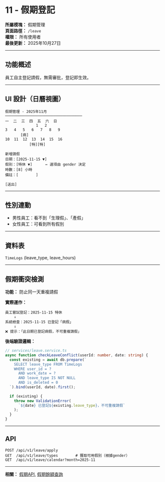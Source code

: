# 11 - 假期登記

**所屬模塊：** 假期管理  
**頁面路徑：** `/leave`  
**權限：** 所有使用者  
**最後更新：** 2025年10月27日

---

## 功能概述

員工自主登記請假，無需審批，登記即生效。

---

## UI 設計（日曆視圖）

```
假期管理 - 2025年11月
───────────────────────────────────
一  二  三  四  五  六  日
              1   2
3   4   5   6   7   8   9
       [病]
10  11  12  13  14  15  16
           [特][特]

新增請假
日期：[2025-11-15 ▼]
假別：[特休 ▼]      ← 選項由 gender 決定
時數：[8] 小時
備註：[        ]

[送出]
```

---

## 性別連動

- 男性員工：看不到「生理假」、「產假」
- 女性員工：可看到所有假別

---

## 資料表

`TimeLogs` (leave_type, leave_hours)

---

## 假期衝突檢測

**功能：** 防止同一天重複請假

**實際運作：**
```
員工嘗試登記：2025-11-15 特休
    ↓
系統檢查：2025-11-15 已登記「病假」
    ↓
❌ 提示：「此日期已登記病假，不可重複請假」
```

**後端驗證邏輯：**
```typescript
// services/leave.service.ts
async function checkLeaveConflict(userId: number, date: string) {
  const existing = await db.prepare(`
    SELECT leave_type FROM TimeLogs 
    WHERE user_id = ? 
      AND work_date = ? 
      AND leave_type IS NOT NULL
      AND is_deleted = 0
  `).bind(userId, date).first();
  
  if (existing) {
    throw new ValidationError(
      `${date} 已登記${existing.leave_type}，不可重複請假`
    );
  }
}
```

---

## API

```
POST /api/v1/leave/apply
GET  /api/v1/leave/types        # 獲取可用假別（根據gender）
GET  /api/v1/leave/calendar?month=2025-11
```

---

**相關：** [假期API](../API設計/假期API.md), [假期餘額查詢](./13-假期餘額查詢.md)

